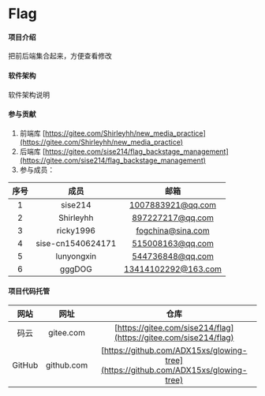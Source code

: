# Flag

#### 项目介绍
把前后端集合起来，方便查看修改

#### 软件架构
软件架构说明


#### 参与贡献

1. 前端库 [https://gitee.com/Shirleyhh/new_media_practice](https://gitee.com/Shirleyhh/new_media_practice)
2. 后端库 [https://gitee.com/sise214/flag_backstage_management](https://gitee.com/sise214/flag_backstage_management)
3. 参与成员：

序号|成员|邮箱
:-:|:-:|:-:
1|  sise214             |  1007883921@qq.com
2|  Shirleyhh           |  897227217@qq.com
3|  ricky1996           |  fogchina@sina.com
4|  sise-cn1540624171   |  515008163@qq.com
5|  lunyongxin          |  544736848@qq.com
6|  gggDOG              |  13414102292@163.com

#### 项目代码托管

网站|网址|仓库
:-:|:-:|:-:
码云|gitee.com|[https://gitee.com/sise214/flag](https://gitee.com/sise214/flag)
GitHub|github.com|[https://github.com/ADX15xs/glowing-tree](https://github.com/ADX15xs/glowing-tree)